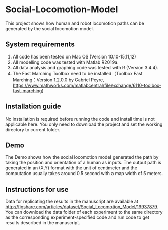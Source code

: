 # Social-Locomotion-Model
This project shows how human and robot locomotion paths can be generated by the social locomotion model.

## System requirements
1. All code has been tested on Mac OS (Version 10.10-15,11,12)
2. All modelling code was tested with Matlab R2019a.
3. All data analysis and graphing code was tested with R (Version 3.4.4).
4. The Fast Marching Toolbox need to be installed（Toolbox Fast Marching：Version 1.2.0.0 by Gabriel Peyre, https://www.mathworks.com/matlabcentral/fileexchange/6110-toolbox-fast-marching)

## Installation guide
No installation is required before running the code and install time is not applicable here. You only need to download the project and set the working directory to current folder.

## Demo
The Demo shows how the social locomotion model generated the path by taking the position and orientation of a human as inputs.
The output path is generated in an (X,Y) format with the unit of centimeter and the computation usually takes around 0.5 second with a map width of 5 meters.

## Instructions for use
Data for replicating the results in the manuscript are available at http://figshare.com/articles/dataset/Social_Locomotion_Model/19937879.
You can download the data folder of each experiment to the same directory as the corresponding experiment-specified code and run code to get results described in the manuscript.
